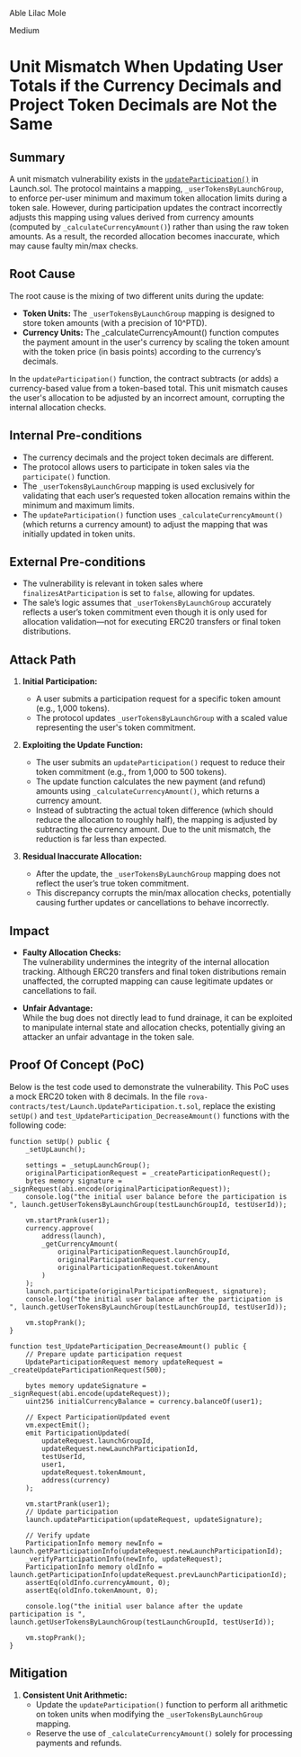 Able Lilac Mole

Medium

# Unit Mismatch When Updating User Totals if the Currency Decimals and Project Token Decimals are Not the Same

## Summary

A unit mismatch vulnerability exists in the [`updateParticipation()`](https://github.com/sherlock-audit/2025-02-rova/blob/53fb6d71d253676bfbd00926e8f217f40c62d8c5/rova-contracts/src/Launch.sol#L312) in Launch.sol. The protocol maintains a mapping, `_userTokensByLaunchGroup`, to enforce per-user minimum and maximum token allocation limits during a token sale. However, during participation updates the contract incorrectly adjusts this mapping using values derived from currency amounts (computed by `_calculateCurrencyAmount()`) rather than using the raw token amounts. As a result, the recorded allocation becomes inaccurate, which may cause faulty min/max checks.

## Root Cause

The root cause is the mixing of two different units during the update:
- **Token Units:** The `_userTokensByLaunchGroup` mapping is designed to store token amounts (with a precision of 10^PTD).
- **Currency Units:**     The _calculateCurrencyAmount() function computes the payment amount in the user's currency by scaling the token amount with the token price (in basis points) according to the currency’s decimals.




In the `updateParticipation()` function, the contract subtracts (or adds) a currency-based value from a token-based total. This unit mismatch causes the user's allocation to be adjusted by an incorrect amount, corrupting the internal allocation checks.

## Internal Pre-conditions

- The currency decimals and the project token decimals are different.
- The protocol allows users to participate in token sales via the `participate()` function.
- The `_userTokensByLaunchGroup` mapping is used exclusively for validating that each user’s requested token allocation remains within the minimum and maximum limits.
- The `updateParticipation()` function uses `_calculateCurrencyAmount()` (which returns a currency amount) to adjust the mapping that was initially updated in token units.

## External Pre-conditions

- The vulnerability is relevant in token sales where `finalizesAtParticipation` is set to `false`, allowing for updates.
- The sale’s logic assumes that `_userTokensByLaunchGroup` accurately reflects a user’s token commitment even though it is only used for allocation validation—not for executing ERC20 transfers or final token distributions.

## Attack Path

1. **Initial Participation:**
   - A user submits a participation request for a specific token amount (e.g., 1,000 tokens).
   - The protocol updates `_userTokensByLaunchGroup` with a scaled value representing the user's token commitment.

2. **Exploiting the Update Function:**
   - The user submits an `updateParticipation()` request to reduce their token commitment (e.g., from 1,000 to 500 tokens).
   - The update function calculates the new payment (and refund) amounts using `_calculateCurrencyAmount()`, which returns a currency amount.
   - Instead of subtracting the actual token difference (which should reduce the allocation to roughly half), the mapping is adjusted by subtracting the currency amount. Due to the unit mismatch, the reduction is far less than expected.

3. **Residual Inaccurate Allocation:**
   - After the update, the `_userTokensByLaunchGroup` mapping does not reflect the user’s true token commitment.
   - This discrepancy corrupts the min/max allocation checks, potentially causing further updates or cancellations to behave incorrectly.

## Impact

- **Faulty Allocation Checks:**  
  The vulnerability undermines the integrity of the internal allocation tracking. Although ERC20 transfers and final token distributions remain unaffected, the corrupted mapping can cause legitimate updates or cancellations to fail.
  
- **Unfair Advantage:**  
  While the bug does not directly lead to fund drainage, it can be exploited to manipulate internal state and allocation checks, potentially giving an attacker an unfair advantage in the token sale.



## Proof Of Concept (PoC)

Below is the test code used to demonstrate the vulnerability. This PoC uses a mock ERC20 token with 8 decimals. In the file `rova-contracts/test/Launch.UpdateParticipation.t.sol`, replace the existing `setUp()` and `test_UpdateParticipation_DecreaseAmount()` functions with the following code:

```solidity
function setUp() public {
    _setUpLaunch();

    settings = _setupLaunchGroup();
    originalParticipationRequest = _createParticipationRequest();
    bytes memory signature = _signRequest(abi.encode(originalParticipationRequest));
    console.log("the initial user balance before the participation is ", launch.getUserTokensByLaunchGroup(testLaunchGroupId, testUserId));

    vm.startPrank(user1);
    currency.approve(
        address(launch),
        _getCurrencyAmount(
            originalParticipationRequest.launchGroupId,
            originalParticipationRequest.currency,
            originalParticipationRequest.tokenAmount
        )
    );
    launch.participate(originalParticipationRequest, signature);
    console.log("the initial user balance after the participation is ", launch.getUserTokensByLaunchGroup(testLaunchGroupId, testUserId));

    vm.stopPrank();
}

function test_UpdateParticipation_DecreaseAmount() public {
    // Prepare update participation request
    UpdateParticipationRequest memory updateRequest = _createUpdateParticipationRequest(500);

    bytes memory updateSignature = _signRequest(abi.encode(updateRequest));
    uint256 initialCurrencyBalance = currency.balanceOf(user1);

    // Expect ParticipationUpdated event
    vm.expectEmit();
    emit ParticipationUpdated(
        updateRequest.launchGroupId,
        updateRequest.newLaunchParticipationId,
        testUserId,
        user1,
        updateRequest.tokenAmount,
        address(currency)
    );

    vm.startPrank(user1);
    // Update participation
    launch.updateParticipation(updateRequest, updateSignature);

    // Verify update
    ParticipationInfo memory newInfo = launch.getParticipationInfo(updateRequest.newLaunchParticipationId);
    _verifyParticipationInfo(newInfo, updateRequest);
    ParticipationInfo memory oldInfo = launch.getParticipationInfo(updateRequest.prevLaunchParticipationId);
    assertEq(oldInfo.currencyAmount, 0);
    assertEq(oldInfo.tokenAmount, 0);

    console.log("the initial user balance after the update participation is ", launch.getUserTokensByLaunchGroup(testLaunchGroupId, testUserId));

    vm.stopPrank();
}
```


## Mitigation

1. **Consistent Unit Arithmetic:**  
   - Update the `updateParticipation()` function to perform all arithmetic on token units when modifying the `_userTokensByLaunchGroup` mapping.
   - Reserve the use of `_calculateCurrencyAmount()` solely for processing payments and refunds.
